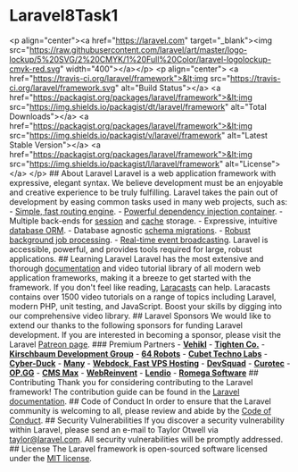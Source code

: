 # Laravel8Task1
&lt;p align="center">&lt;a href="https://laravel.com" target="_blank">&lt;img src="https://raw.githubusercontent.com/laravel/art/master/logo-lockup/5%20SVG/2%20CMYK/1%20Full%20Color/laravel-logolockup-cmyk-red.svg" width="400">&lt;/a>&lt;/p>  &lt;p align="center"> &lt;a href="https://travis-ci.org/laravel/framework">&lt;img src="https://travis-ci.org/laravel/framework.svg" alt="Build Status">&lt;/a> &lt;a href="https://packagist.org/packages/laravel/framework">&lt;img src="https://img.shields.io/packagist/dt/laravel/framework" alt="Total Downloads">&lt;/a> &lt;a href="https://packagist.org/packages/laravel/framework">&lt;img src="https://img.shields.io/packagist/v/laravel/framework" alt="Latest Stable Version">&lt;/a> &lt;a href="https://packagist.org/packages/laravel/framework">&lt;img src="https://img.shields.io/packagist/l/laravel/framework" alt="License">&lt;/a> &lt;/p>  ## About Laravel  Laravel is a web application framework with expressive, elegant syntax. We believe development must be an enjoyable and creative experience to be truly fulfilling. Laravel takes the pain out of development by easing common tasks used in many web projects, such as:  - [Simple, fast routing engine](https://laravel.com/docs/routing). - [Powerful dependency injection container](https://laravel.com/docs/container). - Multiple back-ends for [session](https://laravel.com/docs/session) and [cache](https://laravel.com/docs/cache) storage. - Expressive, intuitive [database ORM](https://laravel.com/docs/eloquent). - Database agnostic [schema migrations](https://laravel.com/docs/migrations). - [Robust background job processing](https://laravel.com/docs/queues). - [Real-time event broadcasting](https://laravel.com/docs/broadcasting).  Laravel is accessible, powerful, and provides tools required for large, robust applications.  ## Learning Laravel  Laravel has the most extensive and thorough [documentation](https://laravel.com/docs) and video tutorial library of all modern web application frameworks, making it a breeze to get started with the framework.  If you don't feel like reading, [Laracasts](https://laracasts.com) can help. Laracasts contains over 1500 video tutorials on a range of topics including Laravel, modern PHP, unit testing, and JavaScript. Boost your skills by digging into our comprehensive video library.  ## Laravel Sponsors  We would like to extend our thanks to the following sponsors for funding Laravel development. If you are interested in becoming a sponsor, please visit the Laravel [Patreon page](https://patreon.com/taylorotwell).  ### Premium Partners  - **[Vehikl](https://vehikl.com/)** - **[Tighten Co.](https://tighten.co)** - **[Kirschbaum Development Group](https://kirschbaumdevelopment.com)** - **[64 Robots](https://64robots.com)** - **[Cubet Techno Labs](https://cubettech.com)** - **[Cyber-Duck](https://cyber-duck.co.uk)** - **[Many](https://www.many.co.uk)** - **[Webdock, Fast VPS Hosting](https://www.webdock.io/en)** - **[DevSquad](https://devsquad.com)** - **[Curotec](https://www.curotec.com/services/technologies/laravel/)** - **[OP.GG](https://op.gg)** - **[CMS Max](https://www.cmsmax.com/)** - **[WebReinvent](https://webreinvent.com/?utm_source=laravel&amp;utm_medium=github&amp;utm_campaign=patreon-sponsors)** - **[Lendio](https://lendio.com)** - **[Romega Software](https://romegasoftware.com)**  ## Contributing  Thank you for considering contributing to the Laravel framework! The contribution guide can be found in the [Laravel documentation](https://laravel.com/docs/contributions).  ## Code of Conduct  In order to ensure that the Laravel community is welcoming to all, please review and abide by the [Code of Conduct](https://laravel.com/docs/contributions#code-of-conduct).  ## Security Vulnerabilities  If you discover a security vulnerability within Laravel, please send an e-mail to Taylor Otwell via [taylor@laravel.com](mailto:taylor@laravel.com). All security vulnerabilities will be promptly addressed.  ## License  The Laravel framework is open-sourced software licensed under the [MIT license](https://opensource.org/licenses/MIT).
